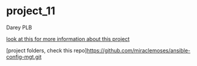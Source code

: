 # project_11
Darey PLB

[look at this for more information about this project](<project_11.md>)

[project folders, check this repo]<https://github.com/miraclemoses/ansible-config-mgt.git>
